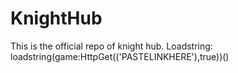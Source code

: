 # KnightHub
This is the official repo of knight hub.
Loadstring:
loadstring(game:HttpGet(('PASTELINKHERE'),true))()
